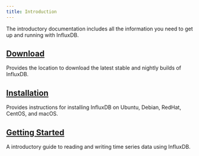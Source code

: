```yaml
---
title: Introduction
---
```


The introductory documentation includes all the information you need to get up and running with InfluxDB.

## [Download](https://influxdata.com/downloads/#influxdb)

Provides the location to download the latest stable and nightly builds of InfluxDB.

## [Installation](/influxdb/v1.1/introduction/installation/)

Provides instructions for installing InfluxDB on Ubuntu, Debian, RedHat, CentOS, and macOS.

## [Getting Started](/influxdb/v1.1/introduction/getting_started/)

A introductory guide to reading and writing time series data using InfluxDB.
